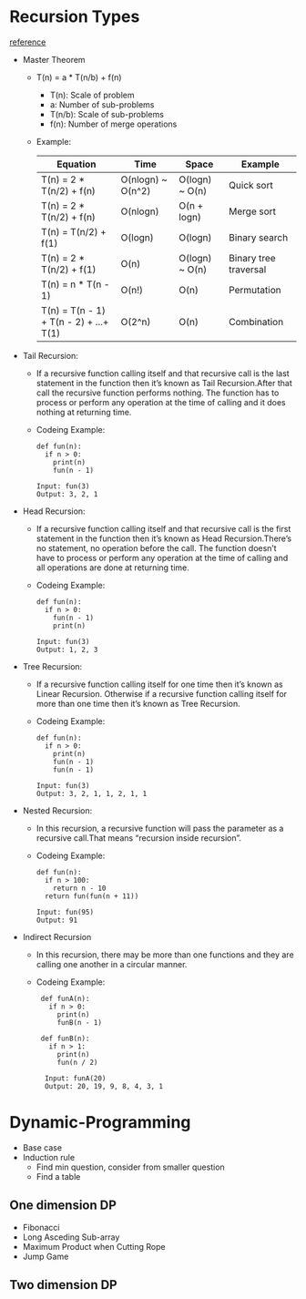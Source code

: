 # Recursion Types
  [reference](https://www.geeksforgeeks.org/types-of-recursions/)
  - Master Theorem
    - T(n) = a * T(n/b) + f(n)
      - T(n): Scale of problem
      - a: Number of sub-problems
      - T(n/b): Scale of sub-problems
      - f(n): Number of merge operations
    - Example:
    
        | Equation                               | Time              | Space          | Example               |
        |----------------------------------------|-------------------|----------------|-----------------------|
        | T(n) = 2 * T(n/2) + f(n)               | O(nlogn) ~ O(n^2) | O(logn) ~ O(n) | Quick sort            |
        | T(n) = 2 * T(n/2) + f(n)               | O(nlogn)          | O(n + logn)    | Merge sort            |
        | T(n) = T(n/2) + f(1)                   | O(logn)           | O(logn)        | Binary search         |
        | T(n) = 2 * T(n/2) + f(1)               | O(n)              | O(logn) ~ O(n) | Binary tree traversal |
        | T(n) = n * T(n - 1)                    | O(n!)             | O(n)           | Permutation           |
        | T(n) = T(n - 1) + T(n - 2) + ...+ T(1) | O(2^n)            | O(n)           | Combination           |
  
  - Tail Recursion:
    - If a recursive function calling itself and that recursive call is the last statement in the function then it’s known as Tail Recursion.After that call the recursive function performs nothing. The function has to process or perform any operation at the time of calling and it does nothing at returning time.
    - Codeing Example:
      
          def fun(n):
            if n > 0:
              print(n)
              fun(n - 1) 
              
          Input: fun(3)
          Output: 3, 2, 1
    
  - Head Recursion:
    - If a recursive function calling itself and that recursive call is the first statement in the function then it’s known as Head Recursion.There’s no statement, no operation before the call. The function doesn’t have to process or perform any operation at the time of calling and all operations are done at returning time.
    - Codeing Example:
    
          def fun(n):
            if n > 0:
              fun(n - 1)
              print(n)
              
          Input: fun(3)
          Output: 1, 2, 3
    
  - Tree Recursion:
    - If a recursive function calling itself for one time then it’s known as Linear Recursion. Otherwise if a recursive function calling itself for more than one time then it’s known as Tree Recursion.
    - Codeing Example:
    
          def fun(n):
            if n > 0:
              print(n)
              fun(n - 1)
              fun(n - 1)
              
          Input: fun(3)
          Output: 3, 2, 1, 1, 2, 1, 1
    
  - Nested Recursion:
    - In this recursion, a recursive function will pass the parameter as a recursive call.That means “recursion inside recursion”. 
    - Codeing Example:
    
          def fun(n):
            if n > 100:
              return n - 10
            return fun(fun(n + 11))
            
          Input: fun(95)
          Output: 91
          
   - Indirect Recursion
     - In this recursion, there may be more than one functions and they are calling one another in a circular manner.
     - Codeing Example:
    
            def funA(n):
              if n > 0:
                print(n)
                funB(n - 1)

            def funB(n):
              if n > 1:
                print(n)
                fun(n / 2)

             Input: funA(20)
             Output: 20, 19, 9, 8, 4, 3, 1



# Dynamic-Programming
  - Base case
  - Induction rule
    - Find min question, consider from smaller question 
    - Find a table
   
## One dimension DP 
   - Fibonacci 
   - Long Asceding Sub-array
   - Maximum Product when Cutting Rope
   - Jump Game
   
## Two dimension DP 
